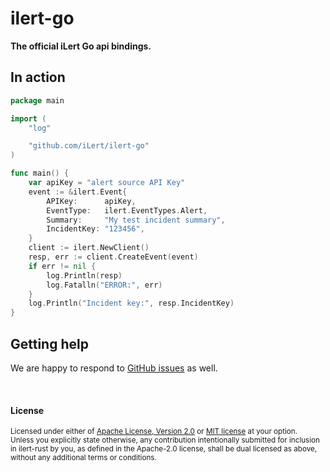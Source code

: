 # ilert-go

**The official iLert Go api bindings.**

## In action

```go
package main

import (
	"log"

	"github.com/iLert/ilert-go"
)

func main() {
	var apiKey = "alert source API Key"
	event := &ilert.Event{
		APIKey:      apiKey,
		EventType:   ilert.EventTypes.Alert,
		Summary:     "My test incident summary",
		IncidentKey: "123456",
	}
	client := ilert.NewClient()
	resp, err := client.CreateEvent(event)
	if err != nil {
		log.Println(resp)
		log.Fatalln("ERROR:", err)
	}
	log.Println("Incident key:", resp.IncidentKey)
}
```

## Getting help

We are happy to respond to [GitHub issues][issues] as well.

[issues]: https://github.com/iLert/ilert-go/issues/new

<br>

#### License

<sup>
Licensed under either of <a href="LICENSE-APACHE">Apache License, Version
2.0</a> or <a href="LICENSE-MIT">MIT license</a> at your option.
</sup>

<br>

<sub>
Unless you explicitly state otherwise, any contribution intentionally submitted for inclusion in ilert-rust by you, as defined in the Apache-2.0 license, shall be dual licensed as above, without any additional terms or conditions.
</sub>
